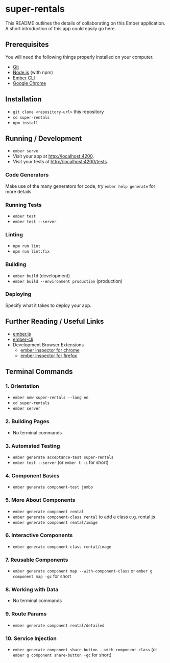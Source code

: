 # super-rentals

This README outlines the details of collaborating on this Ember application.
A short introduction of this app could easily go here.

## Prerequisites

You will need the following things properly installed on your computer.

* [Git](https://git-scm.com/)
* [Node.js](https://nodejs.org/) (with npm)
* [Ember CLI](https://ember-cli.com/)
* [Google Chrome](https://google.com/chrome/)

## Installation

* `git clone <repository-url>` this repository
* `cd super-rentals`
* `npm install`

## Running / Development

* `ember serve`
* Visit your app at [http://localhost:4200](http://localhost:4200).
* Visit your tests at [http://localhost:4200/tests](http://localhost:4200/tests).

### Code Generators

Make use of the many generators for code, try `ember help generate` for more details

### Running Tests

* `ember test`
* `ember test --server`

### Linting

* `npm run lint`
* `npm run lint:fix`

### Building

* `ember build` (development)
* `ember build --environment production` (production)

### Deploying

Specify what it takes to deploy your app.

## Further Reading / Useful Links

* [ember.js](https://emberjs.com/)
* [ember-cli](https://ember-cli.com/)
* Development Browser Extensions
  * [ember inspector for chrome](https://chrome.google.com/webstore/detail/ember-inspector/bmdblncegkenkacieihfhpjfppoconhi)
  * [ember inspector for firefox](https://addons.mozilla.org/en-US/firefox/addon/ember-inspector/)

## Terminal Commands

### 1. Orientation

* `ember new super-rentals --lang en`
* `cd super-rentals`
* `ember server`

### 2. Building Pages

* No terminal commands

### 3. Automated Testing

* `ember generate acceptance-test super-rentals`
* `ember test --server` (or `ember t -s` for short)

### 4. Component Basics

* `ember generate component-test jumbo`

### 5. More About Components

* `ember generate component rental`
* `ember generate component-class rental` to add a class e.g. rental.js
* `ember generate component rental/image`

### 6. Interactive Components

* `ember generate component-class rental/image`

### 7. Reusable Components

* `ember generate component map --with-component-class` or `ember g component map -gc` for short

### 8. Working with Data

* No terminal commands

### 9. Route Params

* `ember generate component rental/detailed`

### 10. Service Injection

* `ember generate component share-button --with-component-class` (or `ember g component share-button -gc` for short)